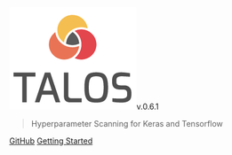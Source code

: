 ![logo](_media/talos_logo_bg.png)v.0.6.1

> Hyperparameter Scanning for Keras and Tensorflow

[GitHub](https://github.com/autonomio/talos/)
[Getting Started](#talos)
